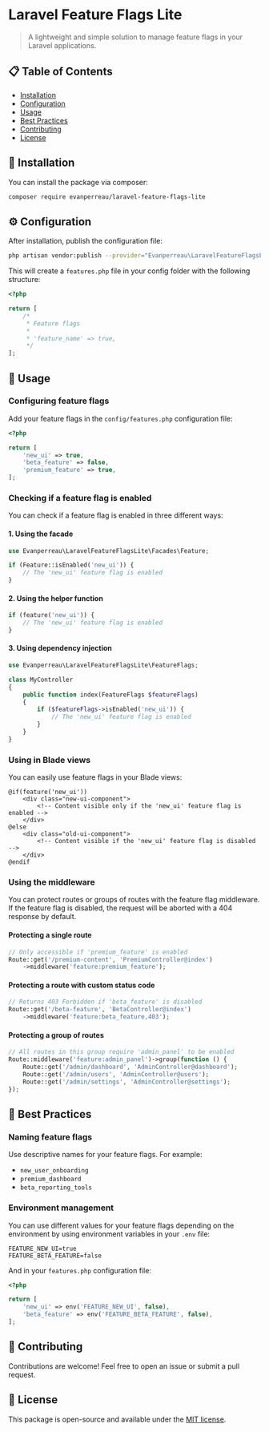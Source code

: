# Laravel Feature Flags Lite

> A lightweight and simple solution to manage feature flags in your Laravel applications.

## 📋 Table of Contents

- [Installation](#installation)
- [Configuration](#configuration)
- [Usage](#usage)
- [Best Practices](#best-practices)
- [Contributing](#contributing)
- [License](#license)

## 🚀 Installation

You can install the package via composer:

```bash
composer require evanperreau/laravel-feature-flags-lite
```

## ⚙️ Configuration

After installation, publish the configuration file:

```bash
php artisan vendor:publish --provider="Evanperreau\LaravelFeatureFlagsLite\FeatureFlagsServiceProvider" --tag="config"
```

This will create a `features.php` file in your config folder with the following structure:

```php
<?php

return [
    /*
     * Feature flags
     *
     * 'feature_name' => true,
     */
];
```

## 🔧 Usage

### Configuring feature flags

Add your feature flags in the `config/features.php` configuration file:

```php
<?php

return [
    'new_ui' => true,
    'beta_feature' => false,
    'premium_feature' => true,
];
```

### Checking if a feature flag is enabled

You can check if a feature flag is enabled in three different ways:

#### 1. Using the facade

```php
use Evanperreau\LaravelFeatureFlagsLite\Facades\Feature;

if (Feature::isEnabled('new_ui')) {
    // The 'new_ui' feature flag is enabled
}
```

#### 2. Using the helper function

```php
if (feature('new_ui')) {
    // The 'new_ui' feature flag is enabled
}
```

#### 3. Using dependency injection

```php
use Evanperreau\LaravelFeatureFlagsLite\FeatureFlags;

class MyController
{
    public function index(FeatureFlags $featureFlags)
    {
        if ($featureFlags->isEnabled('new_ui')) {
            // The 'new_ui' feature flag is enabled
        }
    }
}
```

### Using in Blade views

You can easily use feature flags in your Blade views:

```blade
@if(feature('new_ui'))
    <div class="new-ui-component">
        <!-- Content visible only if the 'new_ui' feature flag is enabled -->
    </div>
@else
    <div class="old-ui-component">
        <!-- Content visible if the 'new_ui' feature flag is disabled -->
    </div>
@endif
```

### Using the middleware

You can protect routes or groups of routes with the feature flag middleware. If the feature flag is disabled, the request will be aborted with a 404 response by default.

#### Protecting a single route

```php
// Only accessible if 'premium_feature' is enabled
Route::get('/premium-content', 'PremiumController@index')
    ->middleware('feature:premium_feature');
```

#### Protecting a route with custom status code

```php
// Returns 403 Forbidden if 'beta_feature' is disabled
Route::get('/beta-feature', 'BetaController@index')
    ->middleware('feature:beta_feature,403');
```

#### Protecting a group of routes

```php
// All routes in this group require 'admin_panel' to be enabled
Route::middleware('feature:admin_panel')->group(function () {
    Route::get('/admin/dashboard', 'AdminController@dashboard');
    Route::get('/admin/users', 'AdminController@users');
    Route::get('/admin/settings', 'AdminController@settings');
});
```

## 📝 Best Practices

### Naming feature flags

Use descriptive names for your feature flags. For example:

- `new_user_onboarding`
- `premium_dashboard`
- `beta_reporting_tools`

### Environment management

You can use different values for your feature flags depending on the environment by using environment variables in your `.env` file:

```
FEATURE_NEW_UI=true
FEATURE_BETA_FEATURE=false
```

And in your `features.php` configuration file:

```php
<?php

return [
    'new_ui' => env('FEATURE_NEW_UI', false),
    'beta_feature' => env('FEATURE_BETA_FEATURE', false),
];
```

## 👥 Contributing

Contributions are welcome! Feel free to open an issue or submit a pull request.

## 📄 License

This package is open-source and available under the [MIT license](LICENSE.md).
